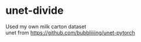 # unet-divide
Used my own milk carton dataset  
unet from https://github.com/bubbliiiing/unet-pytorch
